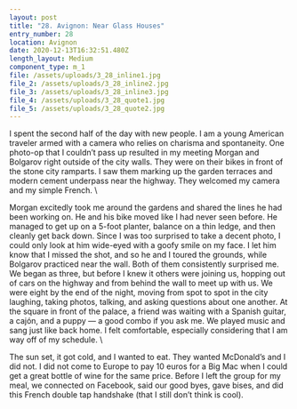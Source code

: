 ```yaml
---
layout: post
title: "28. Avignon: Near Glass Houses"
entry_number: 28
location: Avignon
date: 2020-12-13T16:32:51.480Z
length_layout: Medium
component_type: m_1
file: /assets/uploads/3_28_inline1.jpg
file_2: /assets/uploads/3_28_inline2.jpg
file_3: /assets/uploads/3_28_inline3.jpg
file_4: /assets/uploads/3_28_quote1.jpg
file_5: /assets/uploads/3_28_quote2.jpg
---
```

I spent the second half of the day with new people. I am a young American traveler armed with a camera who relies on charisma and spontaneity. One photo-op that I couldn’t pass up resulted in my meeting Morgan and Bolgarov right outside of the city walls. They were on their bikes in front of the stone city ramparts. I saw them marking up the garden terraces and modern cement underpass near the highway. They welcomed my camera and my simple French. \

Morgan excitedly took me around the gardens and shared the lines he had been working on. He and his bike moved like I had never seen before. He managed to get up on a 5-foot planter, balance on a thin ledge, and then cleanly get back down. Since I was too surprised to take a decent photo, I could only look at him wide-eyed with a goofy smile on my face. I let him know that I missed the shot, and so he and I toured the grounds, while Bolgarov practiced near the wall. Both of them consistently surprised me. We began as three, but before I knew it others were joining us, hopping out of cars on the highway and from behind the wall to meet up with us. We were eight by the end of the night, moving from spot to spot in the city laughing, taking photos, talking, and asking questions about one another. At the square in front of the palace, a friend was waiting with a Spanish guitar, a cajón, and a puppy — a good combo if you ask me. We played music and sang just like back home. I felt comfortable, especially considering that I am way off of my schedule. \

The sun set, it got cold, and I wanted to eat. They wanted McDonald’s and I did not. I did not come to Europe to pay 10 euros for a Big Mac when I could get a great bottle of wine for the same price. Before I left the group for my meal, we connected on Facebook, said our good byes, gave bises, and did this French double tap handshake (that I still don’t think is cool).